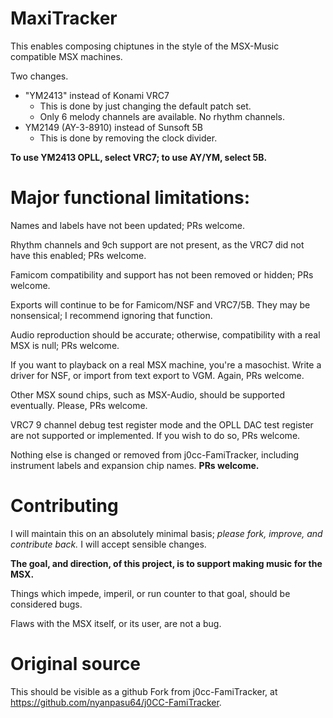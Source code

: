 # MaxiTracker

This enables composing chiptunes in the style of the MSX-Music compatible MSX machines.

Two changes.
- "YM2413" instead of Konami VRC7
   - This is done by just changing the default patch set.
   - Only 6 melody channels are available. No rhythm channels.
- YM2149 (AY-3-8910) instead of Sunsoft 5B
   - This is done by removing the clock divider.
   
**To use YM2413 OPLL, select VRC7; to use AY/YM, select 5B.**

# Major functional limitations:

Names and labels have not been updated; PRs welcome.

Rhythm channels and 9ch support are not present, as the VRC7 did not have this enabled; PRs welcome.

Famicom compatibility and support has not been removed or hidden; PRs welcome.

Exports will continue to be for Famicom/NSF and VRC7/5B. They may be nonsensical; I recommend ignoring that function.

Audio reproduction should be accurate; otherwise, compatibility with a real MSX is null; PRs welcome.

If you want to playback on a real MSX machine, you're a masochist. Write a driver for NSF, or import from text export to VGM. Again, PRs welcome.

Other MSX sound chips, such as MSX-Audio, should be supported eventually. Please, PRs welcome.

VRC7 9 channel debug test register mode and the OPLL DAC test register are not supported or implemented. If you wish to do so, PRs welcome.

Nothing else is changed or removed from j0cc-FamiTracker, including instrument labels and expansion chip names. **PRs welcome.**

# Contributing

I will maintain this on an absolutely minimal basis; _please fork, improve, and contribute back._ I will accept sensible changes.

**The goal, and direction, of this project, is to support making music for the MSX.** 

Things which impede, imperil, or run counter to that goal, should be considered bugs.

Flaws with the MSX itself, or its user, are not a bug.


# Original source

This should be visible as a github Fork from j0cc-FamiTracker, at https://github.com/nyanpasu64/j0CC-FamiTracker.
